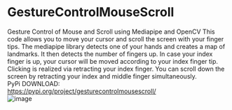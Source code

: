 # GestureControlMouseScroll
Gesture Control of Mouse and Scroll using Mediapipe and OpenCV
This code allows you to move your cursor and scroll the screen with your finger tips.
The mediapipe library detects one of your hands and creates a map of landmarks. It then detects the number of fingers up.
In case your index finger is up, your cursor will be moved according to your index finger tip.
Clicking is realized via retracting your index finger. You can scroll down the screen by retracting your index and middle finger simultaneously.
<br>
PyPi DOWNLOAD:<br>
https://pypi.org/project/gesturecontrolmousescroll/
<br>
![image](https://github.com/BierschneiderEmanuel/GestureControlMouseScroll/assets/77926785/d7e0f04e-d4af-4cf8-a706-44bf1e308fc3)
